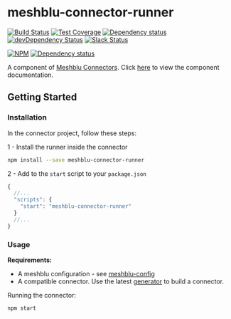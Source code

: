 # meshblu-connector-runner

[![Build Status](https://travis-ci.org/octoblu/meshblu-connector-runner.svg?branch=master)](https://travis-ci.org/octoblu/meshblu-connector-runner)
[![Test Coverage](https://codecov.io/gh/octoblu/meshblu-connector-runner/branch/master/graph/badge.svg)](https://codecov.io/gh/octoblu/meshblu-connector-runner)
[![Dependency status](http://img.shields.io/david/octoblu/meshblu-connector-runner.svg?style=flat)](https://david-dm.org/octoblu/meshblu-connector-runner)
[![devDependency Status](http://img.shields.io/david/dev/octoblu/meshblu-connector-runner.svg?style=flat)](https://david-dm.org/octoblu/meshblu-connector-runner#info=devDependencies)
[![Slack Status](http://community-slack.octoblu.com/badge.svg)](http://community-slack.octoblu.com)

[![NPM](https://nodei.co/npm/meshblu-connector-runner.svg?style=flat)](https://npmjs.org/package/meshblu-connector-runner)
[![Dependency status](http://img.shields.io/david/octoblu/meshblu-connector-runner.svg?style=flat)](https://david-dm.org/octoblu/meshblu-connector-runner)


A component of [Meshblu Connectors](https://meshblu-connectors.readme.io). Click [here](https://meshblu-connectors.readme.io/docs/connector-runner) to view the component documentation.

## Getting Started

### Installation

In the connector project, follow these steps:

1 - Install the runner inside the connector

```bash
npm install --save meshblu-connector-runner
```

2 - Add to the `start` script to your `package.json`

```js
{
  //...
  "scripts": {
    "start": "meshblu-connector-runner"
  }
  //...
}
```

### Usage

**Requirements:**
* A meshblu configuration - see [meshblu-config](https://github.com/meshblu-config)
* A compatible connector. Use the latest [generator](https://github.com/octoblu/generator-meshblu-connector) to build a connector.

Running the connector:

```bash
npm start
```
